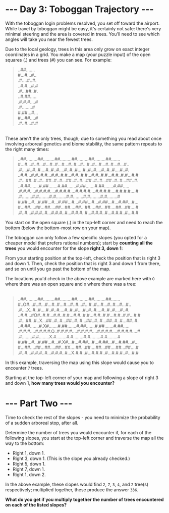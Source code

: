 # --- Day 3: Toboggan Trajectory ---

With the toboggan login problems resolved, you set off toward the airport. While travel by toboggan might be easy, it's certainly not safe: there's very minimal steering and the area is covered in trees. You'll need to see which angles will take you near the fewest trees.

Due to the local geology, trees in this area only grow on exact integer coordinates in a grid. You make a map (your puzzle input) of the open squares (.) and trees (#) you can see. For example:
> ..##.......<br>
> #...#...#..<br>
> .#....#..#.<br>
> ..#.#...#.#<br>
> .#...##..#.<br>
> ..#.##.....<br>
> .#.#.#....#<br>
> .#........#<br>
> #.##...#...<br>
> #...##....#<br>
> .#..#...#.#<br>
<br>
These aren't the only trees, though; due to something you read about once involving arboreal genetics and biome stability, the same pattern repeats to the right many times:<br>

> ..##.........##.........##.........##.........##.........##.......<br>
> #...#...#..#...#...#..#...#...#..#...#...#..#...#...#..#...#...#..<br>
> .#....#..#..#....#..#..#....#..#..#....#..#..#....#..#..#....#..#.<br>
> ..#.#...#.#..#.#...#.#..#.#...#.#..#.#...#.#..#.#...#.#..#.#...#.#<br>
> .#...##..#..#...##..#..#...##..#..#...##..#..#...##..#..#...##..#.<br>
> ..#.##.......#.##.......#.##.......#.##.......#.##.......#.##.....<br>
> .#.#.#....#.#.#.#....#.#.#.#....#.#.#.#....#.#.#.#....#.#.#.#....#<br>
> .#........#.#........#.#........#.#........#.#........#.#........#<br>
> #.##...#...#.##...#...#.##...#...#.##...#...#.##...#...#.##...#...<br>
> #...##....##...##....##...##....##...##....##...##....##...##....#<br>
> .#..#...#.#.#..#...#.#.#..#...#.#.#..#...#.#.#..#...#.#.#..#...#.#<br>

You start on the open square (.) in the top-left corner and need to reach the bottom (below the bottom-most row on your map).

The toboggan can only follow a few specific slopes (you opted for a cheaper model that prefers rational numbers); start by **counting all the trees** you would encounter for the slope **right 3, down 1**:

From your starting position at the top-left, check the position that is right 3 and down 1. Then, check the position that is right 3 and down 1 from there, and so on until you go past the bottom of the map.

The locations you'd check in the above example are marked here with `O` where there was an open square and `X` where there was a tree:<br><br>

> ..##.........##.........##.........##.........##.........##.......<br>
> #..O#...#..#...#...#..#...#...#..#...#...#..#...#...#..#...#...#..<br>
> .#....X..#..#....#..#..#....#..#..#....#..#..#....#..#..#....#..#.<br>
> ..#.#...#O#..#.#...#.#..#.#...#.#..#.#...#.#..#.#...#.#..#.#...#.#<br>
> .#...##..#..X...##..#..#...##..#..#...##..#..#...##..#..#...##..#.<br>
> ..#.##.......#.X#.......#.##.......#.##.......#.##.......#.##.....<br>
> .#.#.#....#.#.#.#.O..#.#.#.#....#.#.#.#....#.#.#.#....#.#.#.#....#<br>
> .#........#.#........X.#........#.#........#.#........#.#........#<br>
> #.##...#...#.##...#...#.X#...#...#.##...#...#.##...#...#.##...#...<br>
> #...##....##...##....##...#X....##...##....##...##....##...##....#<br>
> .#..#...#.#.#..#...#.#.#..#...X.#.#..#...#.#.#..#...#.#.#..#...#.#<br>

In this example, traversing the map using this slope would cause you to encounter `7` trees.

Starting at the top-left corner of your map and following a slope of right 3 and down 1, **how many trees would you encounter?**

# --- Part Two ---

Time to check the rest of the slopes - you need to minimize the probability of a sudden arboreal stop, after all.

Determine the number of trees you would encounter if, for each of the following slopes, you start at the top-left corner and traverse the map all the way to the bottom:

- Right 1, down 1.
- Right 3, down 1. (This is the slope you already checked.)
- Right 5, down 1.
- Right 7, down 1.
- Right 1, down 2.

In the above example, these slopes would find `2`, `7`, `3`, `4`, and `2` tree(s) respectively; multiplied together, these produce the answer `336`.

**What do you get if you multiply together the number of trees encountered on each of the listed slopes?**
